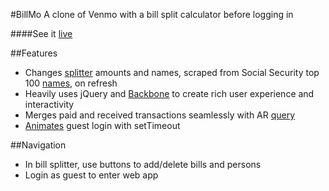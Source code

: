 #BillMo
A clone of Venmo with a bill split calculator before logging in

####See it <a href='http://www.thebillmo.com/'>live</a>

##Features
- Changes <a href='https://github.com/jifarooq/BillMo/blob/master/app/assets/javascripts/split_calc.js'>splitter</a> amounts and names, scraped from Social Security top 100 <a href='https://github.com/jifarooq/BillMo/blob/master/app/assets/javascripts/names.js'>names</a>, on refresh
- Heavily uses jQuery and <a href='https://github.com/jifarooq/BillMo/tree/master/app/assets/javascripts'>Backbone</a> to create rich user experience and interactivity
- Merges paid and received transactions seamlessly with AR <a href='https://github.com/jifarooq/BillMo/blob/master/app/models/user.rb'>query</a>
- <a href='https://github.com/jifarooq/BillMo/blob/master/app/views/sessions/_form.html.erb'>Animates</a> guest login with setTimeout

##Navigation
- In bill splitter, use buttons to add/delete bills and persons
- Login as guest to enter web app